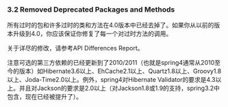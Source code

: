 ### 3.2 Removed Deprecated Packages and Methods

所有过时的包和许多过时的类和方法在4.0版本中已经去掉了。如果你从以前的版本升级到4.0，你应该保证你修复了每一个对过时方法的调用。

关于详尽的修改，请参考API Differences Report。

注意可选的第三方依赖的已经更新到了2010/2011（也就是spring4通常从2010至今的版本）如Hibernate3.6以上、EhCache2.1以上、Quartz1.8以上、Groovy1.8以上、Joda-Time2.0以上。例外，spring4对Hibernate Validator的要求是4.3以上。并且对Jackson的要求是2.0以上（对Jackson1.8或1.9的支持，spring3.2中包含，现在已经被提升了）。